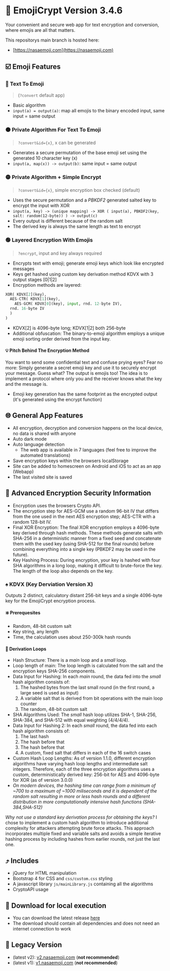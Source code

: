 # 🌈 EmojiCrypt Version 3.4.6

Your convenient and secure web app for text encryption and conversion, where emojis are all that matters.

This repositorys main branch is hosted here:

- [https://nasaemoji.com](https://nasaemoji.com)

## ☑️ Emoji Features

### 🔴 Text To Emoji 

> (`?convert` default app)

- Basic algorithm 
- `input(a) = output(a)`: map all emojis to the binary encoded input, same input = same output

### 🟠 Private Algorithm For Text To Emoji 

> `?convert&id={x}`, x can be generated

- Generates a secure permutation of the base emoji set using the generated 10 character key (x)
- `input(a, map(x)) -> output(b)`: same input = same output

### 🟡 Private Algorithm + Simple Encrypt 

> `?convert&id={x}`, simple encryption box checked (default)

- Uses the secure permutation and a *PBKDF2* generated salted key to encrypt the input with XOR
- `input(a, key) -> (unique mapping) -> XOR ( input(a), PBKDF2(key, salt: random(12-byte)) ) -> output(c)`
- Every output is different because of the random salt
- The derived key is always the same length as text to encrypt

### 🟢 Layered Encryption With Emojis

> `?encrypt`, input and key always required

- Encrypts text with emoji; generate emoji keys which look like encrypted messages
- Keys get hashed using custom key derivation method KDVX with 3 output stages [0|1|2]
- Encryption methods are layered:

```python
XOR( KDVX[2](key), 
  AES-CTR( KDVX[1](key),
    AES-GCM( KDVX[0](key), input, rnd. 12-byte IV),
  rnd. 16-byte IV
  )
)
```

- KDVX[2] is 4096-byte long; KDVX[1|2] both 256-byte
- Additional obfuscation: The binary-to-emoji algorithm employs a unique emoji sorting order derived from the input key.

#### 💡 Pitch Behind The Encryption Method

You want to send some confidential text and confuse prying eyes?
Fear no more: Simply generate a secret emoji key and use it to securely encrypt your message.
Guess what? The output is emojis too!
The idea is to implement a protocol where only you and the receiver knows what the key and the message is.

- Emoji key generation has the same footprint as the encrypted output (it's generated using the encrypt function)
  
## 🌐 General App Features

- All encryption, decryption and conversion happens on the local device, no data is shared with anyone
- Auto dark mode
- Auto language detection
  - The web app is available in 7 languages (feel free to improve the automated translations)
- Save encryption keys within the browsers localStorage
- Site can be added to homescreen on Android and iOS to act as an app (Webapp)
- The last visited site is saved

## 🔐 Advanced Encryption Security Information

- Encryption uses the browsers Crypto API.
- The encryption step for AES-GCM use a random 96-bit IV that differs from the one used in the next AES encryption step; AES-CTR with a random 128-bit IV.
- Final XOR Encryption: The final XOR encryption employs a 4096-byte key derived through hash methods. These methods generate salts with SHA-256 in a deterministic manner from a fixed seed and concatenate them with the used key (using SHA-512 for the final rounds) before combining everything into a single key (PBKDF2 may be used in the future).
- Key Hashing Process: During encryption, your key is hashed with four SHA algorithms in a long loop, making it difficult to brute-force the key. The length of the loop also depends on the key.

### ♠️ KDVX (Key Derviation Version X)

Outputs 2 distinct, calculatory distant 256-bit keys and a single 4096-byte key for the EmojiCrypt encryption process.

#### ❇️ Prerequesites

- Random, 48-bit custom salt
- Key string, any length
- Time, the calculation uses about 250-300k hash rounds

#### 🔄 Derivation Loops

- Hash Structure: There is a *main* loop and a *small* loop.
- Loop length of main: The loop length is calculated from the salt and the encryption keys SHA-256 components.
- Data Input for Hashing: In each *main* round, the data fed into the *small* hash algorithm consists of:
    1. The hashed bytes from the last small round (in the first round, a large seed is used as input)
    2. A variable salt that is derived from bit operations with the main loop counter
    3. The random, 48-bit custom salt
- SHA Algorithms Used: The *small* hash loop utilizes SHA-1, SHA-256, SHA-384, and SHA-512 with equal weighting (4/4/4/4).
- Data Input for Hashing 2: In each *small* round, the data fed into each hash algorithm consists of:
    1. The last hash
    2. The hash before that
    3. The hash before that
    4. A custom, fixed salt that differs in each of the 16 switch cases
- Custom Hash Loop Lengths: As of version 1.1.0, different encryption algorithms have varying hash loop lengths and intermediate salt integers. Therefore, each of the three encryption algorithms uses a custom, deterministically derived key: 256-bit for AES and 4096-byte for XOR (as of version 3.0.0)
- *On modern devices, the hashing time can range from a minimum of ~700 to a maximum of ~1000 miliseconds and it is dependent of the random salt resulting in more or less hash rounds and a different distribution in more computationally intensive hash functions (SHA-384,SHA-512)*

*Why not use a standard key derivation process for obtaining the keys?*
I chose to implement a custom hash algorithm to introduce additional complexity for attackers attempting brute force attacks. This approach incorporates multiple fixed and variable salts and avoids a simple iterative hashing process by including hashes from earlier rounds, not just the last one.

## ⤴️ Includes

- jQuery for HTML manipulation
- Bootstrap 4 for CSS and `css/custom.css` styling
- A javascript library `js/mainLibrary.js` containing all the algorithms
- CryptoAPI usage

## 📲 Download for local execution

- You can download the latest release [here](https://github.com/mqxym/EmojiCrypt/releases)
- The download should contain all dependencies and does not need an internet connection to work

## 📝 Legacy Version

- (latest v2): [v2.nasaemoji.com](https://v2.nasaemoji.com) (**not recommended**)
- (latest v1): [v1.nasaemoji.com](https://v1.nasaemoji.com) (**not recommended**)
